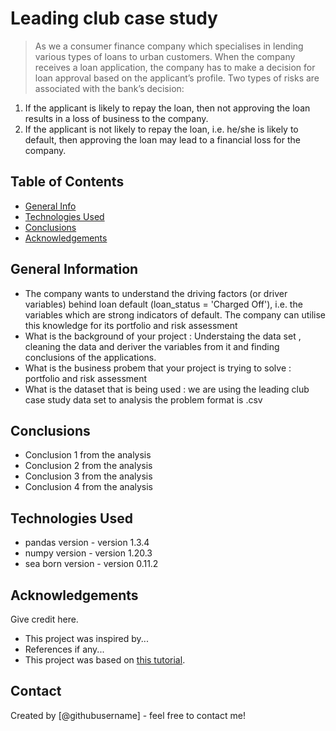 # Leading club case study

>As we a consumer finance company which specialises in lending various types of loans to urban customers. When the company receives a loan application, the company has to make a decision for loan approval based on the applicant’s profile. Two types of risks are associated with the bank’s decision:

1. If the applicant is likely to repay the loan, then not approving the loan results in a loss of business to the company.
2. If the applicant is not likely to repay the loan, i.e. he/she is likely to default, then approving the loan may lead to a financial loss for the company.


## Table of Contents
* [General Info](#general-information)
* [Technologies Used](#technologies-used)
* [Conclusions](#conclusions)
* [Acknowledgements](#acknowledgements)

<!-- You can include any other section that is pertinent to your problem -->

## General Information
- The company wants to understand the driving factors (or driver variables) behind loan default (loan_status = 'Charged Off'), i.e. the variables which are strong indicators of default. The company can utilise this knowledge for its portfolio and risk assessment
- What is the background of your project : Understaing the data set , cleaning the data and deriver the variables from it and finding conclusions of the applications.
- What is the business probem that your project is trying to solve :  portfolio and risk assessment
- What is the dataset that is being used : we are using the leading club case study data set to analysis the problem format is .csv

<!-- You don't have to answer all the questions - just the ones relevant to your project. -->

## Conclusions
- Conclusion 1 from the analysis
- Conclusion 2 from the analysis
- Conclusion 3 from the analysis
- Conclusion 4 from the analysis

<!-- You don't have to answer all the questions - just the ones relevant to your project. -->


## Technologies Used
- pandas version - version 1.3.4
- numpy version - version 1.20.3
- sea born version - version 0.11.2

<!-- As the libraries versions keep on changing, it is recommended to mention the version of library used in this project -->

## Acknowledgements
Give credit here.
- This project was inspired by...
- References if any...
- This project was based on [this tutorial](https://www.example.com).


## Contact
Created by [@githubusername] - feel free to contact me!


<!-- Optional -->
<!-- ## License -->
<!-- This project is open source and available under the [... License](). -->

<!-- You don't have to include all sections - just the one's relevant to your project -->
